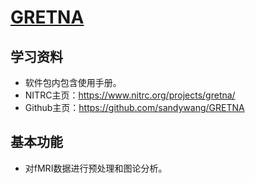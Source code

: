 # [GRETNA](https://www.nitrc.org/projects/gretna/)

## 学习资料
 
* 软件包内包含使用手册。
* NITRC主页：<https://www.nitrc.org/projects/gretna/>
* Github主页：<https://github.com/sandywang/GRETNA>

## 基本功能
 
* 对fMRI数据进行预处理和图论分析。


